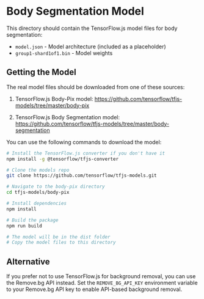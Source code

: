 # Body Segmentation Model

This directory should contain the TensorFlow.js model files for body segmentation:

- `model.json` - Model architecture (included as a placeholder)
- `group1-shard1of1.bin` - Model weights

## Getting the Model

The real model files should be downloaded from one of these sources:

1. TensorFlow.js Body-Pix model:
   https://github.com/tensorflow/tfjs-models/tree/master/body-pix

2. TensorFlow.js Body Segmentation model:
   https://github.com/tensorflow/tfjs-models/tree/master/body-segmentation

You can use the following commands to download the model:

```bash
# Install the TensorFlow.js converter if you don't have it
npm install -g @tensorflow/tfjs-converter

# Clone the models repo
git clone https://github.com/tensorflow/tfjs-models.git

# Navigate to the body-pix directory
cd tfjs-models/body-pix

# Install dependencies
npm install

# Build the package
npm run build

# The model will be in the dist folder
# Copy the model files to this directory
```

## Alternative

If you prefer not to use TensorFlow.js for background removal, you can use the Remove.bg API instead.
Set the `REMOVE_BG_API_KEY` environment variable to your Remove.bg API key to enable API-based background removal.